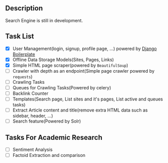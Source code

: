 ## Description
Search Engine is still in development.

## Task List
- [x] User Management(login, signup, profile page, ...) powered by [Django Boilerplate](https://github.com/Towhidn/django-boilerplate "Django App Boilerplate")
- [x] Offline Data Storage Models(Sites, Pages, Links)
- [x] Simple HTML page scraper(powered by `BeautifulSoup`)
- [ ] Crawler with depth as an endpoint(Simple page crawler powered by `requests`)
- [ ] Crawling Tasks
- [ ] Queues for Crawling Tasks(Powered by celery)
- [ ] Backlink Counter
- [ ] Templates(Search page, List sites and it's pages, List active and queues tasks)
- [ ] Extract Article content and title(remove extra HTML data such as sidebar, header, ...)
- [ ] Search feature(Powered by Solr)
## Tasks For Academic Research
- [ ] Sentiment Analysis
- [ ] Factoid Extraction and comparison

